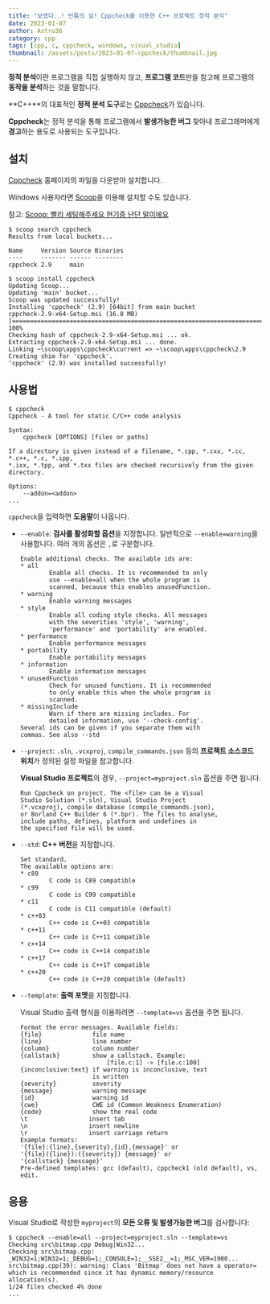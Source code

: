 ```yaml
---
title: "보였다..! 빈틈의 실! Cppcheck를 이용한 C++ 프로젝트 정적 분석"
date: 2023-01-07
author: Astro36
category: cpp
tags: [cpp, c, cppcheck, windows, visual_studio]
thumbnail: /assets/posts/2023-01-07-cppcheck/thumbnail.jpg
---
```


**정적 분석**이란 프로그램을 직접 실행하지 않고, **프로그램 코드**만을 참고해 프로그램의 **동작을 분석**하는 것을 말합니다.

**C++**의 대표적인 **정적 분석 도구**로는 [Cppcheck](https://cppcheck.sourceforge.io/)가 있습니다.

**Cppcheck**는 정적 분석을 통해 프로그램에서 **발생가능한 버그** 찾아내 프로그래머에게 **경고**하는 용도로 사용되는 도구입니다.

## 설치

[Cppcheck](https://cppcheck.sourceforge.io/) 홈페이지의 파일을 다운받아 설치합니다.

Windows 사용자라면 [Scoop](https://scoop.sh/)을 이용해 설치할 수도 있습니다.

참고: [Scoop: 빨리 세팅해주세요 현기증 난단 말이에요](https://int-i.github.io/windows/2022-11-20/scoop/)

```text
$ scoop search cppcheck
Results from local buckets...

Name     Version Source Binaries
----     ------- ------ --------
cppcheck 2.9     main

$ scoop install cppcheck
Updating Scoop...
Updating 'main' bucket...
Scoop was updated successfully!
Installing 'cppcheck' (2.9) [64bit] from main bucket
cppcheck-2.9-x64-Setup.msi (16.8 MB) [========================================================================] 100%
Checking hash of cppcheck-2.9-x64-Setup.msi ... ok.
Extracting cppcheck-2.9-x64-Setup.msi ... done.
Linking ~\scoop\apps\cppcheck\current => ~\scoop\apps\cppcheck\2.9
Creating shim for 'cppcheck'.
'cppcheck' (2.9) was installed successfully!
```

## 사용법

```text
$ cppcheck
Cppcheck - A tool for static C/C++ code analysis

Syntax:
    cppcheck [OPTIONS] [files or paths]

If a directory is given instead of a filename, *.cpp, *.cxx, *.cc, *.c++, *.c, *.ipp,
*.ixx, *.tpp, and *.txx files are checked recursively from the given directory.

Options:
    --addon=<addon>
...
```

`cppcheck`을 입력하면 **도움말**이 나옵니다.

- `--enable`: **검사를 활성화할 옵션**을 지정합니다. 일반적으로 `--enable=warning`을 사용합니다. 여러 개의 옵션은 `,`로 구분합니다.

    ```text
    Enable additional checks. The available ids are:
    * all
            Enable all checks. It is recommended to only
            use --enable=all when the whole program is
            scanned, because this enables unusedFunction.
    * warning
            Enable warning messages
    * style
            Enable all coding style checks. All messages
            with the severities 'style', 'warning',
            'performance' and 'portability' are enabled.
    * performance
            Enable performance messages
    * portability
            Enable portability messages
    * information
            Enable information messages
    * unusedFunction
            Check for unused functions. It is recommended
            to only enable this when the whole program is
            scanned.
    * missingInclude
            Warn if there are missing includes. For
            detailed information, use '--check-config'.
    Several ids can be given if you separate them with
    commas. See also --std
    ```

- `--project`: `.sln`, `.vcxproj`, `compile_commands.json` 등의 **프로젝트 소스코드 위치**가 정의된 설정 파일을 참고합니다.

    **Visual Studio 프로젝트**의 경우, `--project=myproject.sln` 옵션을 주면 됩니다.

    ```text
    Run Cppcheck on project. The <file> can be a Visual
    Studio Solution (*.sln), Visual Studio Project
    (*.vcxproj), compile database (compile_commands.json),
    or Borland C++ Builder 6 (*.bpr). The files to analyse,
    include paths, defines, platform and undefines in
    the specified file will be used.
    ```

- `--std`: **C++ 버전**을 지정합니다.

    ```text
    Set standard.
    The available options are:
    * c89
            C code is C89 compatible
    * c99
            C code is C99 compatible
    * c11
            C code is C11 compatible (default)
    * c++03
            C++ code is C++03 compatible
    * c++11
            C++ code is C++11 compatible
    * c++14
            C++ code is C++14 compatible
    * c++17
            C++ code is C++17 compatible
    * c++20
            C++ code is C++20 compatible (default)
    ```

- `--template`: **출력 포맷**을 지정합니다.

    Visual Studio 출력 형식을 이용하려면 `--template=vs` 옵션을 주면 됩니다.

    ```text
    Format the error messages. Available fields:
    {file}              file name
    {line}              line number
    {column}            column number
    {callstack}         show a callstack. Example:
                            [file.c:1] -> [file.c:100]
    {inconclusive:text} if warning is inconclusive, text
                        is written
    {severity}          severity
    {message}           warning message
    {id}                warning id
    {cwe}               CWE id (Common Weakness Enumeration)
    {code}              show the real code
    \t                 insert tab
    \n                 insert newline
    \r                 insert carriage return
    Example formats:
    '{file}:{line},{severity},{id},{message}' or
    '{file}({line}):({severity}) {message}' or
    '{callstack} {message}'
    Pre-defined templates: gcc (default), cppcheck1 (old default), vs, edit.
    ```

## 응용

Visual Studio로 작성한 `myproject`의 **모든 오류 및 발생가능한 버그**를 검사합니다:

```text
$ cppcheck --enable=all --project=myproject.sln --template=vs
Checking src\bitmap.cpp Debug|Win32...
Checking src\bitmap.cpp: _WIN32=1;WIN32=1;_DEBUG=1;_CONSOLE=1;__SSE2__=1;_MSC_VER=1900...
src\bitmap.cpp(39): warning: Class 'Bitmap' does not have a operator= which is recommended since it has dynamic memory/resource allocation(s).
1/24 files checked 4% done
...
```
